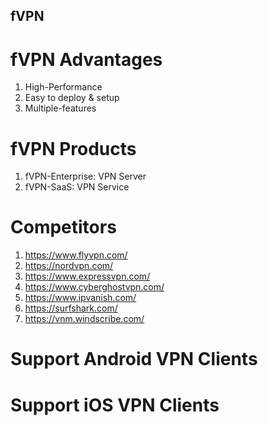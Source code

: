 fVPN
---
# fVPN Advantages
1. High-Performance
2. Easy to deploy & setup
3. Multiple-features
# fVPN Products
1. fVPN-Enterprise: VPN Server
2. fVPN-SaaS: VPN Service
# Competitors
1. https://www.flyvpn.com/
2. https://nordvpn.com/
3. https://www.expressvpn.com/
4. https://www.cyberghostvpn.com/
5. https://www.ipvanish.com/
6. https://surfshark.com/
7. https://vnm.windscribe.com/
# Support Android VPN Clients

# Support iOS VPN Clients
